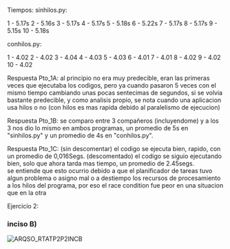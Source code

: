 Tiempos:
sinhilos.py:

1 - 5.17s
2 - 5.16s
3 - 5.17s
4 - 5.17s
5 - 5.18s
6 - 5.22s
7 - 5.17s
8 - 5.17s
9 - 5.15s
10 - 5.18s

conhilos.py:


1 - 4.02
2 - 4.02
3 - 4.04
4 - 4.03
5 - 4.03
6 - 4.01
7 - 4.01
8 - 4.02
9 - 4.02
10 - 4.02

Respuesta Pto_1A:
al principio no era muy predecible, eran las primeras veces que ejecutaba los codigos, pero ya cuando pasaron 5 veces con el mismo tiempo cambiando unas pocas sentecimas de segundos, si se volvia bastante predecible, y como analisis propio, se nota cuando una aplicacion usa hilos o no (con hilos es mas rapida debido al paralelismo de ejecucion)

Respuesta Pto_1B:
se comparo entre 3 compañeros (incluyendome) y a los 3 nos dio lo mismo en ambos programas, un promedio de 5s en "sinhilos.py" y un promedio de 4s en "conhilos.py".

Respuesta Pto_1C:
(sin descomentar) el codigo se ejecuta bien, rapido, con un promedio de 0,016Segs.
(descomentado) el codigo se siguio ejecutando bien, solo que ahora tarda mas tiempo, un promedio de 2.45segs.	
se entiende que esto ocurrio debido a que el planificador de tareas tuvo algun problema o asigno mal o a destiempo los recursos de procesamiento a los hilos del programa, por eso el race condition fue peor en una situacion que en la otra


Ejercicio 2:



### inciso B)
![ARQSO_RTATP2P2INCB](https://github.com/Nicky066/ASO2024TPs/assets/166407614/b5c8e74e-b44c-46bd-a259-925c0de23ff0)

